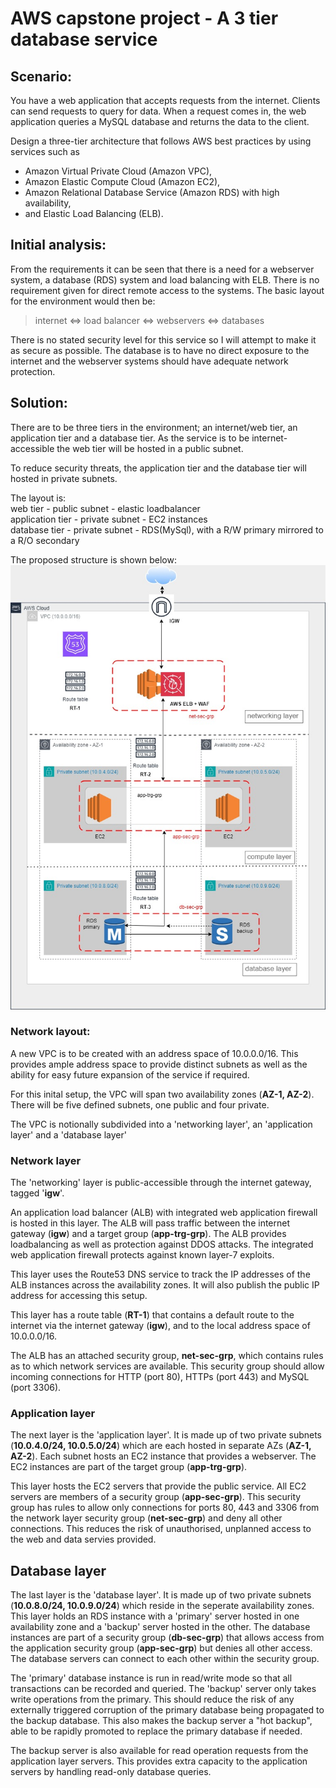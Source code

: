 # AWS capstone project - A 3 tier database service

## Scenario:
You have a web application that accepts requests from the internet. Clients can send requests to query for data. When a request comes in, the web application queries a MySQL database and returns the data to the client.

Design a three-tier architecture that follows AWS best practices by using services such as 
- Amazon Virtual Private Cloud (Amazon VPC), 
- Amazon Elastic Compute Cloud (Amazon EC2),
- Amazon Relational Database Service (Amazon RDS) with high availability,
- and Elastic Load Balancing (ELB).

## Initial analysis:
From the requirements it can be seen that there is a need for a webserver system, a database (RDS) system and load balancing with ELB. There is no requirement given for direct remote access to the systems. The basic layout for the environment would then be:

> internet <=> load balancer <=> webservers <=> databases

There is no stated security level for this service so I will attempt to make it as secure as possible. The database is to have no direct exposure to the internet and the webserver systems should have adequate network protection.

## Solution:
There are to be three tiers in the environment; an internet/web tier, an application tier and a database tier. As the service is to be internet-accessible the web tier will be hosted in a public subnet.

To reduce security threats, the application tier and the database tier will hosted in private subnets.

The layout is:<br>
web tier - public subnet - elastic loadbalancer<br>
application tier - private subnet - EC2 instances<br>
database tier - private subnet - RDS(MySql), with a R/W primary mirrored to a R/O secondary

The proposed structure is shown below:
![3 tier AWS structure](3tier.jpg)

### Network layout:
A new VPC is to be created with an address space of 10.0.0.0/16. This provides ample address space to provide distinct subnets as well as the ability for easy future expansion of the service if required.

For this inital setup, the VPC will span two availability zones (**AZ-1, AZ-2**). There will be five defined subnets, one public and four private.

The VPC is notionally subdivided into a 'networking layer', an 'application layer' and a 'database layer'

### Network layer
The 'networking' layer is public-accessible through the internet gateway, tagged '**igw**'.

An application load balancer (ALB) with integrated web application firewall is hosted in this layer. The ALB will pass traffic between the internet gateway (**igw**) and a target group (**app-trg-grp**). The ALB provides loadbalancing as well as protection against DDOS attacks. The integrated web application firewall protects against known layer-7 exploits.

This layer uses the Route53 DNS service to track the IP addresses of the ALB instances across the availability zones. It will also publish the public IP address for accessing this setup. 

This layer has a route table (**RT-1**) that contains a default route to the internet via the internet gateway (**igw**), and to the local address space of 10.0.0.0/16.

The ALB has an attached security group, **net-sec-grp**, which contains rules as to which network services are available. This security group should allow incoming connections for HTTP (port 80), HTTPs (port 443) and MySQL (port 3306).

### Application layer
The next layer is the 'application layer'. It is made up of two private subnets (**10.0.4.0/24, 10.0.5.0/24**) which are each hosted in separate AZs (**AZ-1, AZ-2**). Each subnet hosts an EC2 instance that provides a webserver. The EC2 instances are part of the target group (**app-trg-grp**).

This layer hosts the EC2 servers that provide the public service. All EC2 servers are members of a security group (**app-sec-grp**). This security group has rules to allow only connections for ports 80, 443 and 3306 from the network layer security group (**net-sec-grp**) and deny all other connections. This reduces the risk of unauthorised, unplanned access to the web and data servies provided.

## Database layer
The last layer is the 'database layer'. It is made up of two private subnets (**10.0.8.0/24, 10.0.9.0/24**) which reside in the seperate availability zones. This layer holds an RDS instance with a 'primary' server hosted in one availability zone and a 'backup' server hosted in the other. The database instances are part of a security group (**db-sec-grp**) that allows access from the application security group (**app-sec-grp**) but denies all other access. The database servers can connect to each other within the security group.

The 'primary' database instance is run in read/write mode so that all transactions can be recorded and queried. The 'backup' server only takes write operations from the primary. This should reduce the risk of any externally triggered corruption of the primary database being propagated to the backup database. This also makes the backup server a "hot backup", able to be rapidly promoted to replace the primary database if needed.

The backup server is also available for read operation requests from the application layer servers. This provides extra capacity to the application servers by handling read-only database queries.